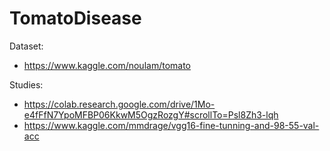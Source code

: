 # TomatoDisease
Dataset: 
- https://www.kaggle.com/noulam/tomato

Studies:
- https://colab.research.google.com/drive/1Mo-e4fFfN7YpoMFBP06KkwM5OgzRozgY#scrollTo=Psl8Zh3-lqh
- https://www.kaggle.com/mmdrage/vgg16-fine-tunning-and-98-55-val-acc
